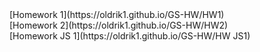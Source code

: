 <div>[Homework 1](https://oldrik1.github.io/GS-HW/HW1)</div>
<div>[Homework 2](https://oldrik1.github.io/GS-HW/HW2)</div>
<div>[Homework JS 1](https://oldrik1.github.io/GS-HW/HW JS1)</div>

